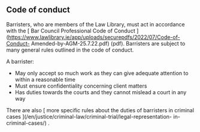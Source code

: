 ##  Code of conduct

Barristers, who are members of the Law Library, must act in accordance with
the [ Bar Council Professional Code of Conduct
](https://www.lawlibrary.ie/app/uploads/securepdfs/2022/07/Code-of-Conduct-
Amended-by-AGM-25.7.22.pdf) (pdf). Barristers are subject to many general
rules outlined in the code of conduct.

A barrister:

  * May only accept so much work as they can give adequate attention to within a reasonable time 
  * Must ensure confidentiality concerning client matters 
  * Has duties towards the courts and they cannot mislead a court in any way 

There are also [ more specific rules about the duties of barristers in
criminal cases ](/en/justice/criminal-law/criminal-trial/legal-representation-
in-criminal-cases/) .
